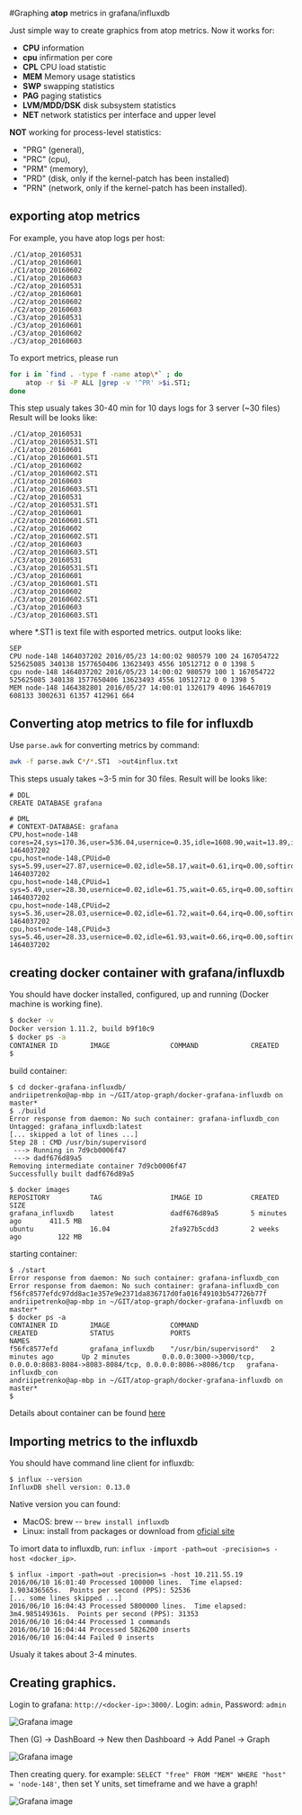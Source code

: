 #Graphing __atop__ metrics in grafana/influxdb

Just simple way to create graphics from atop metrics. Now it works for:

- __CPU__ information
- __cpu__ infirmation per core
- __CPL__ CPU load statistic
- __MEM__ Memory usage statistics
- __SWP__ swapping statistics
- __PAG__ paging statistics
- __LVM/MDD/DSK__ disk subsystem statistics
- __NET__ network statistics per interface and upper level

__NOT__ working for process-level statistics:

- "PRG" (general),
- "PRC" (cpu),
- "PRM" (memory),
- "PRD" (disk, only if the kernel-patch has been installed)
- "PRN" (network, only if the kernel-patch has been installed).

## exporting atop metrics

For example, you have atop logs per host:

```
./C1/atop_20160531
./C1/atop_20160601
./C1/atop_20160602
./C1/atop_20160603
./C2/atop_20160531
./C2/atop_20160601
./C2/atop_20160602
./C2/atop_20160603
./C3/atop_20160531
./C3/atop_20160601
./C3/atop_20160602
./C3/atop_20160603
```

To export metrics, please run
```bash
for i in `find . -type f -name atop\*` ; do
    atop -r $i -P ALL |grep -v '^PR' >$i.ST1;
done
```

This step usualy takes 30-40 min for 10 days logs for 3 server (~30 files)
Result will be looks like:

```
./C1/atop_20160531
./C1/atop_20160531.ST1
./C1/atop_20160601
./C1/atop_20160601.ST1
./C1/atop_20160602
./C1/atop_20160602.ST1
./C1/atop_20160603
./C1/atop_20160603.ST1
./C2/atop_20160531
./C2/atop_20160531.ST1
./C2/atop_20160601
./C2/atop_20160601.ST1
./C2/atop_20160602
./C2/atop_20160602.ST1
./C2/atop_20160603
./C2/atop_20160603.ST1
./C3/atop_20160531
./C3/atop_20160531.ST1
./C3/atop_20160601
./C3/atop_20160601.ST1
./C3/atop_20160602
./C3/atop_20160602.ST1
./C3/atop_20160603
./C3/atop_20160603.ST1
```

where *.ST1 is text file with esported metrics. output looks like:

```
SEP
CPU node-148 1464037202 2016/05/23 14:00:02 980579 100 24 167054722 525625085 340138 1577650406 13623493 4556 10512712 0 0 1398 5
cpu node-148 1464037202 2016/05/23 14:00:02 980579 100 1 167054722 525625085 340138 1577650406 13623493 4556 10512712 0 0 1398 5
MEM node-148 1464382801 2016/05/27 14:00:01 1326179 4096 16467019 608133 3002631 61357 412961 664
```

## Converting atop metrics to file for influxdb

Use `parse.awk` for converting metrics by command:

```bash
awk -f parse.awk C*/*.ST1  >out4influx.txt
```

This steps usualy takes ~3-5 min for 30 files. Result will be looks like:
```
# DDL
CREATE DATABASE grafana

# DML
# CONTEXT-DATABASE: grafana
CPU,host=node-148 cores=24,sys=170.36,user=536.04,usernice=0.35,idle=1608.90,wait=13.89,irq=0.00,softirq=10.72,steal=0.00,guest=0.00,avgf=1398,avgscal=58 1464037202
cpu,host=node-148,CPUid=0 sys=5.99,user=27.87,usernice=0.02,idle=58.17,wait=0.61,irq=0.00,softirq=2.82,steal=0.00,guest=0.00,avgf=1378,avgscal=57 1464037202
cpu,host=node-148,CPUid=1 sys=5.49,user=28.30,usernice=0.02,idle=61.75,wait=0.65,irq=0.00,softirq=0.71,steal=0.00,guest=0.00,avgf=1349,avgscal=56 1464037202
cpu,host=node-148,CPUid=2 sys=5.36,user=28.03,usernice=0.02,idle=61.72,wait=0.64,irq=0.00,softirq=0.73,steal=0.00,guest=0.00,avgf=1351,avgscal=56 1464037202
cpu,host=node-148,CPUid=3 sys=5.46,user=28.33,usernice=0.02,idle=61.93,wait=0.66,irq=0.00,softirq=0.37,steal=0.00,guest=0.00,avgf=1349,avgscal=56 1464037202
```


## creating docker container with grafana/influxdb

You should have docker installed, configured, up and running (Docker machine is working fine).
```bash
$ docker -v
Docker version 1.11.2, build b9f10c9
$ docker ps -a
CONTAINER ID        IMAGE               COMMAND             CREATED             STATUS              PORTS               NAMES
$
```

build container:

```
$ cd docker-grafana-influxdb/
andriipetrenko@ap-mbp in ~/GIT/atop-graph/docker-grafana-influxdb on master*
$ ./build
Error response from daemon: No such container: grafana-influxdb_con
Untagged: grafana_influxdb:latest
[... skipped a lot of lines ...]
Step 28 : CMD /usr/bin/supervisord
 ---> Running in 7d9cb0006f47
 ---> dadf676d89a5
Removing intermediate container 7d9cb0006f47
Successfully built dadf676d89a5

$ docker images
REPOSITORY          TAG                 IMAGE ID            CREATED             SIZE
grafana_influxdb    latest              dadf676d89a5        5 minutes ago       411.5 MB
ubuntu              16.04               2fa927b5cdd3        2 weeks ago         122 MB
```

starting container:

```
$ ./start
Error response from daemon: No such container: grafana-influxdb_con
Error response from daemon: No such container: grafana-influxdb_con
f56fc8577efdc97dd8ac1e357e9e2371da836717d0fa016f49103b547726b77f
andriipetrenko@ap-mbp in ~/GIT/atop-graph/docker-grafana-influxdb on master*
$ docker ps -a
CONTAINER ID        IMAGE               COMMAND                  CREATED             STATUS              PORTS                                                                              NAMES
f56fc8577efd        grafana_influxdb    "/usr/bin/supervisord"   2 minutes ago       Up 2 minutes        0.0.0.0:3000->3000/tcp, 0.0.0.0:8083-8084->8083-8084/tcp, 0.0.0.0:8086->8086/tcp   grafana-influxdb_con
andriipetrenko@ap-mbp in ~/GIT/atop-graph/docker-grafana-influxdb on master*
$
```

Details about container can be found [here](./docker-grafana-influxdb/)


## Importing metrics to the influxdb

You should have command line client for influxdb:

```
$ influx --version
InfluxDB shell version: 0.13.0
```

Native version you can found:

- MacOS: brew -- `brew install influxdb`
- Linux: install from packages or download from [oficial site](https://influxdata.com/downloads/)

To imort data to influxdb, run: `influx -import -path=out -precision=s -host <docker_ip>`.

```
$ influx -import -path=out -precision=s -host 10.211.55.19
2016/06/10 16:01:40 Processed 100000 lines.  Time elapsed: 1.903436565s.  Points per second (PPS): 52536
[... some lines skipped ...]
2016/06/10 16:04:43 Processed 5800000 lines.  Time elapsed: 3m4.985149361s.  Points per second (PPS): 31353
2016/06/10 16:04:44 Processed 1 commands
2016/06/10 16:04:44 Processed 5826200 inserts
2016/06/10 16:04:44 Failed 0 inserts
```

Usualy it takes about 3-4 minutes.

## Creating graphics.

Login to grafana: `http://<docker-ip>:3000/`. Login: `admin`, Password: `admin`

![Grafana image](images/ScreenShot1.png)

Then (G) -> DashBoard -> New then Dashboard -> Add Panel -> Graph

![Grafana image](images/ScreenShot2.png)

Then creating query. for example: `SELECT "free" FROM "MEM" WHERE "host" = 'node-148'`, then set Y units, set timeframe and we have a graph!

![Grafana image](images/ScreenShot4.png)